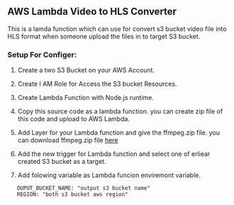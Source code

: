 ## AWS Lambda Video to HLS Converter

This is a lamda function which can use for convert s3 bucket video file into HLS format when someone upload the files in to target S3 bucket.

### Setup For Configer:

1. Create a two S3 Bucket on your AWS Account.

2. Create I AM Role for Access the S3 bucket Resources.

3. Create Lambda Function with Node.js runtime.

4. Copy this source code as a lambda function. you can create zip file of this code and upload to AWS Lambda.

5. Add Layer for your Lambda function and give the ffmpeg.zip file.
   you can download ffmpeg.zip file [here]("https://drive.google.com/file/d/15Nx9tPgG3Mdb3HHgtRff8sgtSLT4Cl4k/view?usp=sharing")

6. Add the new trigger for Lambda function and select one of erliear created S3 bucket as a target.

7. Add folowing variable as Lambda funcion enviremont variable.

````
   OUPUT_BUCKET_NAME: "output s3 bucket name"
   REGION: "both s3 bucket aws region"
````
